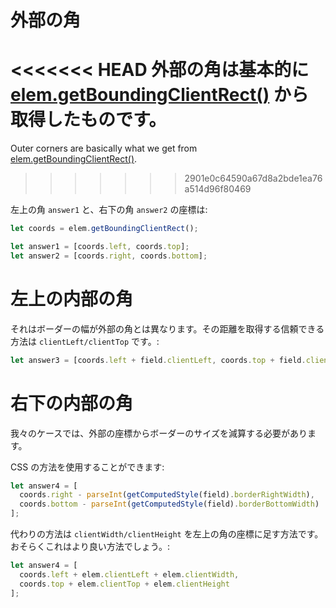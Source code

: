 # 外部の角

<<<<<<< HEAD
外部の角は基本的に [elem.getBoundingClientRect()](https://developer.mozilla.org/en-US/docs/DOM/element.getBoundingClientRect) から取得したものです。
=======
Outer corners are basically what we get from [elem.getBoundingClientRect()](https://developer.mozilla.org/en-US/docs/DOM/element.getBoundingClientRect).
>>>>>>> 2901e0c64590a67d8a2bde1ea76a514d96f80469

左上の角 `answer1` と、右下の角 `answer2` の座標は:

```js
let coords = elem.getBoundingClientRect();

let answer1 = [coords.left, coords.top];
let answer2 = [coords.right, coords.bottom];
```

# 左上の内部の角

それはボーダーの幅が外部の角とは異なります。その距離を取得する信頼できる方法は `clientLeft/clientTop` です。:

```js
let answer3 = [coords.left + field.clientLeft, coords.top + field.clientTop];
```

# 右下の内部の角

我々のケースでは、外部の座標からボーダーのサイズを減算する必要があります。

CSS の方法を使用することができます:

```js
let answer4 = [
  coords.right - parseInt(getComputedStyle(field).borderRightWidth),
  coords.bottom - parseInt(getComputedStyle(field).borderBottomWidth)
];
```

代わりの方法は `clientWidth/clientHeight` を左上の角の座標に足す方法です。おそらくこれはより良い方法でしょう。:

```js
let answer4 = [
  coords.left + elem.clientLeft + elem.clientWidth,
  coords.top + elem.clientTop + elem.clientHeight
];
```
